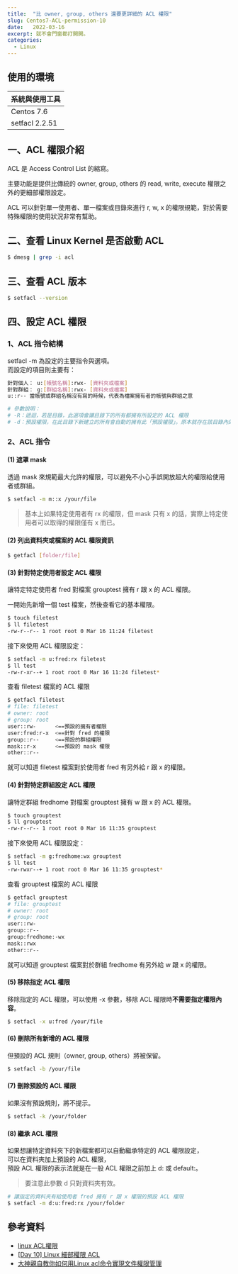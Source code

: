 ```yaml
---
title:  "比 owner, group, others 還要更詳細的 ACL 權限"
slug: Centos7-ACL-permission-10
date:   2022-03-16
excerpt: 就不會門窗都打開開。
categories:
  - Linux 
---
```


## 使用的環境

| 系統與使用工具 | 
| ----- |  
| Centos 7.6 | 
| setfacl 2.2.51 | 

## 一、ACL 權限介紹
ACL 是 Access Control List 的縮寫。  

主要功能是提供比傳統的 owner, group, others 的 read, write, execute 權限之外的更細部權限設定。  

ACL 可以針對單一使用者、單一檔案或目錄來進行 r, w, x 的權限規範，對於需要特殊權限的使用狀況非常有幫助。

## 二、查看 Linux Kernel 是否啟動 ACL
```bash
$ dmesg | grep -i acl
```

## 三、查看 ACL 版本
```bash
$ setfacl --version
```

## 四、設定 ACL 權限
### 1、ACL 指令結構
setfacl -m 為設定的主要指令與選項。  
而設定的項目則主要有：  

```bash
針對個人： u:[帳號名稱]:rwx- [資料夾或檔案]
針對群組： g:[群組名稱]:rwx- [資料夾或檔案]
u::r-- 當帳號或群組名稱沒有寫的時候，代表為檔案擁有者的帳號與群組之意

# 參數說明：
# -R：遞迴，若是目錄，此選項會讓目錄下的所有都擁有所設定的 ACL 權限
# -d：預設權限，在此目錄下新建立的所有會自動的擁有此「預設權限」。原本就存在該目錄內的徑物並不會被此預設權限影響，是新建立的才會
```

### 2、ACL 指令
#### (1) 遮罩 mask
透過 mask 來規範最大允許的權限，可以避免不小心手誤開放超大的權限給使用者或群組。
```bash
$ setfacl -m m::x /your/file
```
> 基本上如果特定使用者有 rx 的權限，但 mask 只有 x 的話，實際上特定使用者可以取得的權限僅有 x 而已。

#### (2) 列出資料夾或檔案的 ACL 權限資訊
```bash
$ getfacl [folder/file]
```

#### (3) 針對特定使用者設定 ACL 權限
讓特定特定使用者 fred 對檔案 grouptest 擁有 r 跟 x 的 ACL 權限。  

一開始先新增一個 test 檔案，然後查看它的基本權限。  
```bash
$ touch filetest
$ ll filetest
-rw-r--r-- 1 root root 0 Mar 16 11:24 filetest
```

接下來使用 ACL 權限設定：
```bash
$ setfacl -m u:fred:rx filetest
$ ll test
-rw-r-xr--+ 1 root root 0 Mar 16 11:24 filetest*
```

查看 filetest 檔案的 ACL 權限
```bash
$ getfacl filetest
# file: filetest
# owner: root
# group: root
user::rw-      <==預設的擁有者權限
user:fred:r-x  <==針對 fred 的權限
group::r--     <==預設的群組權限
mask::r-x      <==預設的 mask 權限
other::r--
```
就可以知道 filetest 檔案對於使用者 fred 有另外給 r 跟 x 的權限。 

#### (4) 針對特定群組設定 ACL 權限
讓特定群組 fredhome 對檔案 grouptest 擁有 w 跟 x 的 ACL 權限。  

```bash
$ touch grouptest
$ ll grouptest
-rw-r--r-- 1 root root 0 Mar 16 11:35 grouptest
```

接下來使用 ACL 權限設定：
```bash
$ setfacl -m g:fredhome:wx grouptest
$ ll test
-rw-rwxr--+ 1 root root 0 Mar 16 11:35 grouptest*
```

查看 grouptest 檔案的 ACL 權限
```bash
$ getfacl grouptest
# file: grouptest
# owner: root
# group: root
user::rw-
group::r--
group:fredhome:-wx
mask::rwx
other::r--
```
就可以知道 grouptest 檔案對於群組 fredhome 有另外給 w 跟 x 的權限。 


#### (5) 移除指定 ACL 權限
移除指定的 ACL 權限，可以使用 -x 參數，移除 ACL 權限時**不需要指定權限內容**。
```bash
$ setfacl -x u:fred /your/file
```

#### (6) 刪除所有新增的 ACL 權限
但預設的 ACL 規則（owner, group, others）將被保留。  

```bash
$ setfacl -b /your/file
```

#### (7) 刪除預設的 ACL 權限
如果沒有預設規則，將不提示。  
```bash
$ setfacl -k /your/folder
```

#### (8) 繼承 ACL 權限
如果想讓特定資料夾下的新檔案都可以自動繼承特定的 ACL 權限設定，  
可以在資料夾加上預設的 ACL 權限，  
預設 ACL 權限的表示法就是在一般 ACL 權限之前加上 d: 或 default:。  
> 要注意此參數 d 只對資料夾有效。  

```bash
# 讓指定的資料夾有給使用者 fred 擁有 r 跟 x 權限的預設 ACL 權限
$ setfacl -m d:u:fred:rx /your/folder
```

## 參考資料  
- [linux ACL權限](https://crmne0707.pixnet.net/blog/post/322350222-linux-acl%E6%AC%8A%E9%99%90)  
- [[Day 10] Linux 細部權限 ACL](https://ithelp.ithome.com.tw/articles/10221185)  
- [大神親自教你如何用Linux acl命令實現文件權限管理](https://kknews.cc/code/y2kmek.html)  

